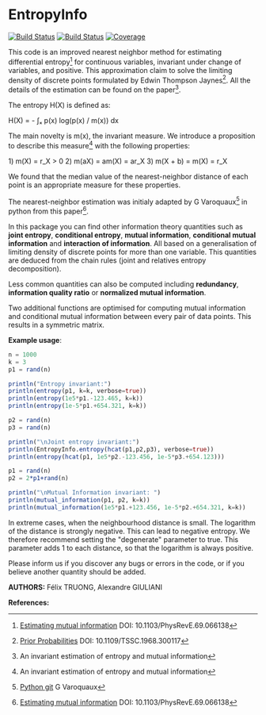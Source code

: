 # EntropyInfo

[![Build Status](https://github.com/felix.servant/EntropyInfo.jl/actions/workflows/CI.yml/badge.svg?branch=master)](https://github.com/felix.servant/EntropyInfo.jl/actions/workflows/CI.yml?query=branch%3Amaster)
[![Build Status](https://gitlab.com/felix.servant/EntropyInfo.jl/badges/master/pipeline.svg)](https://gitlab.com/felix.servant/EntropyInfo.jl/pipelines)
[![Coverage](https://gitlab.com/felix.servant/EntropyInfo.jl/badges/master/coverage.svg)](https://gitlab.com/felix.servant/EntropyInfo.jl/commits/master)

This code is an improved nearest neighbor method for estimating differential entropy[^1] for continuous variables, invariant under change of variables, and positive. This approximation claim to solve the limiting density of discrete points formulated by Edwin Thompson Jaynes[^2]. All the details of the estimation can be found on the paper[^4].

The entropy H(X) is defined as:

H(X) = - ∫ₓ p(x) log(p(x) / m(x)) dx

The main novelty is m(x), the invariant measure. We introduce a proposition to describe this measure[^4] with the following properties:

1\) m(X) = r_X > 0
2\) m(aX) = am(X) = ar_X
3\) m(X + b) = m(X) = r_X

We found that the median value of the nearest-neighbor distance of each point is an appropriate measure for these properties.

The nearest-neighbor estimation was initialy adapted by G Varoquaux[^3] in python from this paper[^1].

In this package you can find other information theory quantities such as **joint entropy**, **conditional entropy**, **mutual information**, **conditional mutual information** and **interaction of information**. All based on a generalisation of limiting density of discrete points for more than one variable. This quantities are deduced from the chain rules (joint and relatives entropy decomposition).

Less common quantities can also be computed including **redundancy**, **information quality ratio** or **normalized mutual information**.

Two additional functions are optimised for computing mutual information and conditional mutual information between every pair of data points. This results in a symmetric matrix.

**Example usage**:

```julia
n = 1000
k = 3
p1 = rand(n)

println("Entropy invariant:")
println(entropy(p1, k=k, verbose=true))
println(entropy(1e5*p1.-123.465, k=k))
println(entropy(1e-5*p1.+654.321, k=k))

p2 = rand(n)
p3 = rand(n)           

println("\nJoint entropy invariant:")
println(EntropyInfo.entropy(hcat(p1,p2,p3), verbose=true))
println(entropy(hcat(p1, 1e5*p2.-123.456, 1e-5*p3.+654.123)))

p1 = rand(n)
p2 = 2*p1+rand(n)

println("\nMutual Information invariant: ")
println(mutual_information(p1, p2, k=k))
println(mutual_information(1e5*p1.+123.456, 1e-5*p2.+654.321, k=k))

```

In extreme cases, when the neighbourhood distance is small. The logarithm of the distance is strongly negative. This can lead to negative entropy. We therefore recommend setting the "degenerate" parameter to true. This parameter adds 1 to each distance, so that the logarithm is always positive.

Please inform us if you discover any bugs or errors in the code, or if you believe another quantity should be added.

[^1]: [Estimating mutual information](https://journals.aps.org/pre/abstract/10.1103/PhysRevE.69.066138) DOI: 10.1103/PhysRevE.69.066138
[^2]: [Prior Probabilities](https://ieeexplore.ieee.org/document/4082152) DOI: 10.1109/TSSC.1968.300117
[^3]: [Python git](https://gist.github.com/GaelVaroquaux/ead9898bd3c973c40429) G Varoquaux
[^4]: An invariant estimation of entropy and mutual information

**AUTHORS:** Félix TRUONG, Alexandre GIULIANI

**References:**